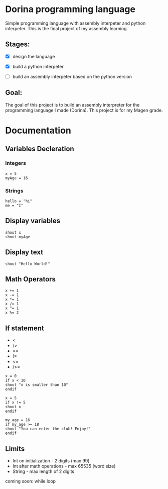 # Dorina programming language
Simple programming language with assembly interpeter and python interpeter.
This is the final project of my assembly learning.






## Stages:
- [x] design the language
- [x] build a python interpeter
- [ ] build an assembly interpeter based on the python version











## Goal:
 The goal of this project is to build an assembly interpreter for the programming language I made (Dorina).
 This project is for my Magen grade.
 
 
 
 
 
 
 
 
 
 
 # Documentation

 ## Variables Decleration
 ### Integers
```
x = 5
myAge = 16
```


### Strings
```
hello = "hi"
me = "I"
```



## Display variables
```
shout x
shout myAge
```






## Display text
```
shout "Hello World!"
```







## Math Operators
```
x += 1
x -= 1
x *= 1
x /= 1
x ^= 1
x %= 2
```

## If statement
* <
* />
* ==
* !=
* <=
* />=
```
x = 0
if x < 10
shout "x is smaller than 10"
endif
```

```
x = 5
if x != 5
shout x
endif
```

```
my_age = 16
if my_age >= 18
shout "You can enter the club! Enjoy!"
endif
```


## Limits
* Int on initialization - 2 digits (max 99) 
* Int after math operations - max 65535 (word size)
* String - max length of 2 digits

coming soon: while loop
